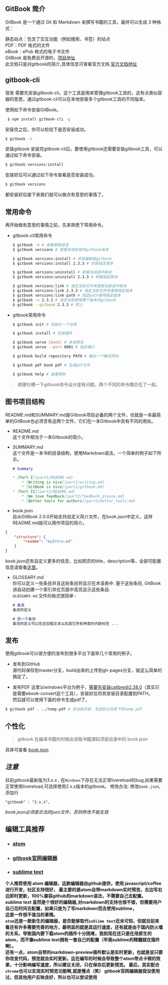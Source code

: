 ## GitBook 简介

GitBook 是一个通过 Git 和 Markdown 来撰写书籍的工具，最终可以生成 3 种格式：

静态站点：包含了交互功能（例如搜索、书签）的站点  
PDF：PDF 格式的文件  
eBook：ePub 格式的电子书文件  
GitBook 是免费且开源的，[项目地址](https://github.com/GitbookIO/gitbook)  
此文档只是对gitbook的简介,具体信息可查看官方文档 [官方文档地址](http://gitbook.chenxiayu.cn/zh/index.html)


## gitbook-cli
宿舍
需要先安装gitbook-cli，这个工具是用来管理gitbook工具的，这有点类似容器的意思，通过gitbook-cli可以在本地安装多个gitbook工具的不同版本。

使用如下命令安装GitBook。
```bash
 $ npm install gitbook-cli -g
```

安装完之后，你可以检验下是否安装成功。

```bash
$ gitbook -V
```

安装gitbook
安装完gitbook-cli后，要使用gitbook还需要安装gitbook工具，可以通过如下命令安装。

```bash
$ gitbook versions:install
```
安装好后可以通过如下命令查看是否安装成功。

```bash
$ gitbook versions
```
都安装好后接下来我们就可以做点有意思的事情了。

## 常用命令
再开始做有意思的事情之前，先来熟悉下常用命令。

- gitbook-cli常用命令  

  ```bash
  $ gitbook -h # 查看帮助信息  
  $ gitbook versions # 查看本地安装的gitbook版本  

  $ gitbook versions:install # 安装最新版gitbook  
  $ gitbook versions:install 2.3.3 # 安装指定版本  

  $ gitbook versions:uninstall # 卸载当前选中版本  
  $ gitbook versions:uninstall 2.3.3 # 卸载指定版本  

  $ gitbook versions:link # 指定当前文件夹使用当前选中版本  
  $ gitbook versions:link 2.3.3 # 指定当前文件夹使用指定版本  
  $ gitbook versions:link path # 指定path使用指定版本  
  $ gitbook -v 2.3.3 # 指定当前使用哪个版本的gitbook  
  $ gitbook --gitbook 2.3.3 # 同上  
  ```

- gitbook常用命令

  ```bash
  $ gitbook init # 初始化一个仓库

  $ gitbook install # 安装插件

  $ gitbook serve [book] # 本地预览
  $ gitbook serve --port 8001 # 指定端口

  $ gitbook build repository PATH # 输出一个静态网站

  $ gitbook pdf book pdf # 生成pdf文件

  $ gitbook help # 查看帮助
  ```

>顺便吐槽一下gitbook命令设计是有问题，两个不同的命令耦合在了一起。

## 图书项目结构

README.md和SUMMARY.md是Gitbook项目必备的两个文件，也就是一本最简单的GitBook也必须含有这两个文件，它们在一本Gitbook中具有不同的用处。

- README.md  
这个文件相当于一本Gitbook的简介。

- SUMMARY.md  
这个文件是一本书的目录结构，使用Markdown语法，一个简单的例子如下所示。

  ```Markdown
  # Summary

  * [Part I](part1/README.md)
      * [Writing is nice](part1/writing.md)
      * [GitBook is nice](part1/gitbook.md)
  * [Part II](part2/README.md)
      * [We love feedback](part2/feedback_please.md)
      * [Better tools for authors](part2/better_tools.md)
  ```

- book.json  
自从GitBook 2.0.0开始支持自定义简介文件，在book.json中定义，这样README.md就可以用作项目的简介。
```json
{
    "structure": {
        "readme": "myIntro.md"
    }
}  
```
book.json还有自定义更多的信息，比如网页的title，description等，全部可配置信息请查看[这里](book.json.md)。

- GLOSSARY.md  
你可以定义一些条目并且这些条目将显示在术语表中. 基于这些条目, GitBook 讲自动创建一个索引并在页面中高亮显示这些条目.  
`GLOSSARY.md` 文件的格式很简单 :  
  ```markdown
  # 条目
  条目的定义

  # 另一个条目
  条目的定义可以包含加粗文本以及其它所有种类的内联标签 ...
  ```

## 发布  

使用gitbook可以很方便的发布到很多平台下面举几个常用的例子。

- 发布到GitHub  
源代码保存到master分支，build出来的上传到gh-pages分支，就这么简单的搞定了。

- 发布PDF
这里以windows平台为例子，需要先安装calibre@2.38.0（其实只是需要ebook-convert这个工具），安装好后将其安装目录配置到PATH。  
然后就可以使用下面的命令生成pdf了。  
```bash
$ gitbook pdf . ../temp.pdf # 将当前目录，生成到父目录下的temp.pdf
```

## 个性化

> gitbook 在编译书籍的时候会读取书籍源码顶层目录中的 book.json  

具体可查看 [book.json](book.json.md)


## *注意*

目前gitbook最新版为3.x.x , 在`Windows`下存在无法正常livereload的bug,如果需要正常使用livereload,可选择使用2.x.x版本的gitbook。
修改办法:
修改`book.json`,添加行
```
"gitbook" : "2.x.x",
```
*book.json必须是合法的json文件，否则修改不能生效*


## 编辑工具推荐
  * ### [atom](https://atom.io/)  
  * ### [gitbook官网编辑器](https://www.gitbook.com/editor)  
  * ### [sublime text](https://www.sublimetext.com/)  

**个人推荐使用 atom 编辑器，这款编辑器由github提供，使用 javascript/coffee进行开发，社区支持很好，
最主要的是atom自带markdown实时预览，左边写右边即时更新，100%兼容github的markdown语法，不需要自己去配置。  
sublime text 虽然是个很好的编辑器,对markdown的支持也很不错，但需要用户自己花时间去配置，如果只是为了写markdown而去使用sublime，  
这是一件很不值当的事情。  
`atom`还是一款新生的编辑器，是否能够取代`sublime text`还未可知，但就目前来看还有许多需要完善的地方，最明显的就是其运行速度，还有就是由于国内防火墙的关系，导致国内要下载atom的插件十分困难，我到现在还只是在用原生的atom，而不像sublime text拥有一套自己的配置（毕竟sublime的精髓就在插件啊）。  
还有一点，atom自带的markdown-preview插件默认是实时更新，也就是说只要你改变代码，预览就会实时更新。这在编写的时候会导致整个atom带点卡顿的效果，十分影响编写速度，所以建议关闭，只在保存后更新预览。
最后，其实配合`chrome`也可以实现实时预览功能啊,就是慢点（笑）
gitbook官网编辑器我没使用过，但其他用户反映良好，所以也可以尝试使用**
